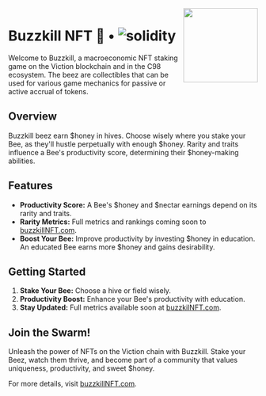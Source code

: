 <img align="right" width="150" height="150" top="100" src="./public/buzzbuzz.jpg">

# Buzzkill NFT 🐝 • ![solidity](https://img.shields.io/badge/solidity-^0.8.23-lightgrey)

Welcome to Buzzkill, a macroeconomic NFT staking game on the Viction blockchain and in the C98 ecosystem. The beez are collectibles that can be used for various game mechanics for passive or active accrual of tokens.

## Overview

Buzzkill beez earn $honey in hives. Choose wisely where you stake your Bee, as they'll hustle perpetually with enough $honey. Rarity and traits influence a Bee's productivity score, determining their $honey-making abilities.

## Features

- **Productivity Score:** A Bee's $honey and $nectar earnings depend on its rarity and traits.
- **Rarity Metrics:** Full metrics and rankings coming soon to [buzzkillNFT.com](#).
- **Boost Your Bee:** Improve productivity by investing $honey in education. An educated Bee earns more $honey and gains desirability.

## Getting Started

1. **Stake Your Bee:** Choose a hive or field wisely.
2. **Productivity Boost:** Enhance your Bee's productivity with education.
3. **Stay Updated:** Full metrics available soon at [buzzkilNFT.com](#).

## Join the Swarm!

Unleash the power of NFTs on the Viction chain with Buzzkill. Stake your Beez, watch them thrive, and become part of a community that values uniqueness, productivity, and sweet $honey.

For more details, visit [buzzkillNFT.com](#).
